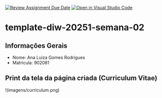 [![Review Assignment Due Date](https://classroom.github.com/assets/deadline-readme-button-22041afd0340ce965d47ae6ef1cefeee28c7c493a6346c4f15d667ab976d596c.svg)](https://classroom.github.com/a/6b4UVvYL)
[![Open in Visual Studio Code](https://classroom.github.com/assets/open-in-vscode-2e0aaae1b6195c2367325f4f02e2d04e9abb55f0b24a779b69b11b9e10269abc.svg)](https://classroom.github.com/online_ide?assignment_repo_id=20103441&assignment_repo_type=AssignmentRepo)
# template-diw-20251-semana-02

## Informações Gerais
- Nome: Ana Luiza Gomes Rodrigues
- Matricula: 902081

## Print da tela da página criada (Curriculum Vitae)

!(imagens/curriculum.png)
